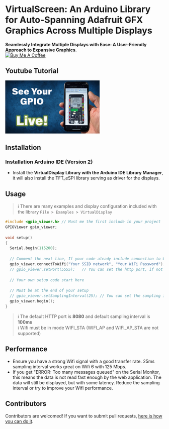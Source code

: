 # VirtualScreen: An Arduino Library for Auto-Spanning Adafruit GFX Graphics Across Multiple Displays

**Seamlessly Integrate Multiple Displays with Ease: A User-Friendly Approach to Expansive Graphics**.<br>
<a href="https://www.buymeacoffee.com/thelastoutpostworkshop" target="_blank">
    <img src="https://www.buymeacoffee.com/assets/img/custom_images/orange_img.png" alt="Buy Me A Coffee">
</a>


## Youtube Tutorial
[<img src="https://github.com/thelastoutpostworkshop/images/blob/main/GPIO%20Viewer.png" width="300">](https://youtu.be/UxkOosaNohU)

## Installation
### Installation Arduino IDE (Version 2)

- Install the **VirtualDisplay Library with the Arduino IDE Library Manager**, it will also install the TFT_eSPI library serving as driver for the displays.


## Usage
>ℹ️ There are many examples and display configuration included with the library `File > Examples > VirtualDisplay`<br>
```c
#include <gpio_viewer.h> // Must me the first include in your project
GPIOViewer gpio_viewer;

void setup()
{
  Serial.begin(115200);

  // Comment the next line, If your code aleady include connection to Wifi in mode WIFI_STA (WIFI_AP and WIFI_AP_STA are not supported)
  gpio_viewer.connectToWifi("Your SSID network", "Your WiFi Password");
  // gpio_viewer.setPort(5555);   // You can set the http port, if not set default port is 8080

  // Your own setup code start here

  // Must be at the end of your setup
  // gpio_viewer.setSamplingInterval(25); // You can set the sampling interval in ms, if not set default is 100ms
  gpio_viewer.begin();
}
```
>ℹ️ The default HTTP port is **8080** and default sampling interval is **100ms**<br>
>ℹ️ Wifi must be in mode WIFI_STA (WIFI_AP and WIFI_AP_STA are not supported) 


## Performance
- Ensure you have a strong Wifi signal with a good transfer rate.  25ms sampling interval works great on Wifi 6 with 125 Mbps.
- If you get "ERROR: Too many messages queued" on the Serial Monitor, this means the data is not read fast enough by the web application.  The data will still be displayed, but with some latency.  Reduce the sampling interval or try to improve your Wifi performance.

## Contributors
Contributors are welcomed!  If you want to submit pull requests, [here is how you can do it](https://docs.github.com/en/get-started/exploring-projects-on-github/contributing-to-a-project).
